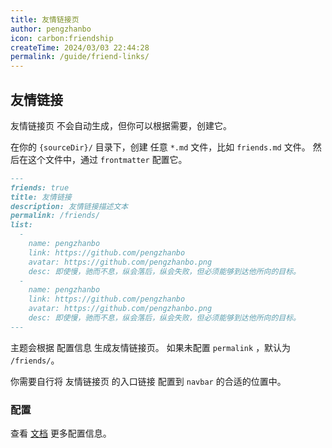 ```yaml
---
title: 友情链接页
author: pengzhanbo
icon: carbon:friendship
createTime: 2024/03/03 22:44:28
permalink: /guide/friend-links/
---
```


## 友情链接

友情链接页 不会自动生成，但你可以根据需要，创建它。

在你的 `{sourceDir}/` 目录下，创建 任意 `*.md` 文件，比如 `friends.md` 文件。
然后在这个文件中，通过 `frontmatter` 配置它。

```md title="friends.md"
---
friends: true
title: 友情链接
description: 友情链接描述文本
permalink: /friends/
list:
  -
    name: pengzhanbo
    link: https://github.com/pengzhanbo
    avatar: https://github.com/pengzhanbo.png
    desc: 即使慢，驰而不息，纵会落后，纵会失败，但必须能够到达他所向的目标。
  -
    name: pengzhanbo
    link: https://github.com/pengzhanbo
    avatar: https://github.com/pengzhanbo.png
    desc: 即使慢，驰而不息，纵会落后，纵会失败，但必须能够到达他所向的目标。
---
```

主题会根据 配置信息 生成友情链接页。 如果未配置 `permalink` ，默认为 `/friends/`。

你需要自行将 友情链接页 的入口链接 配置到 `navbar` 的合适的位置中。

### 配置

查看 [文档](../../config/frontmatter/friend.md) 更多配置信息。

